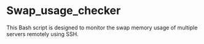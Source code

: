 # Swap_usage_checker
This Bash script is designed to monitor the swap memory usage of multiple servers remotely using SSH.
